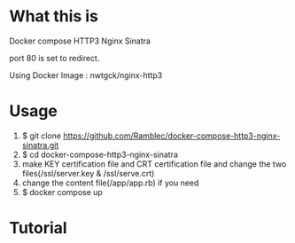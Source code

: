 # What this is
Docker compose HTTP3 Nginx Sinatra

port 80 is set to redirect.

Using Docker Image : nwtgck/nginx-http3

# Usage
1. $ git clone https://github.com/Ramblec/docker-compose-http3-nginx-sinatra.git
2. $ cd docker-compose-http3-nginx-sinatra
3. make KEY certification file and CRT certification file and change the two files(/ssl/server.key & /ssl/serve.crt)
4. change the content file(/app/app.rb) if you need
5. $ docker compose up

# Tutorial
